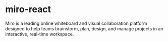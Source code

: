 # miro-react
Miro is a leading online whiteboard and visual collaboration platform designed to help teams brainstorm, plan, design, and manage projects in an interactive, real-time workspace.
